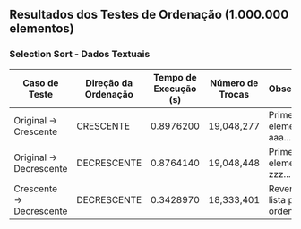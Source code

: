 ## Resultados dos Testes de Ordenação (1.000.000 elementos)

### Selection Sort - Dados Textuais

| Caso de Teste               | Direção da Ordenação | Tempo de Execução (s) | Número de Trocas | Observações                          |
|-----------------------------|----------------------|-----------------------|------------------|--------------------------------------|
| Original → Crescente        | CRESCENTE            | 0.8976200             | 19,048,277       | Primeiros elementos: aaa... (lex)   |
| Original → Decrescente      | DECRESCENTE          | 0.8764140             | 19,048,448       | Primeiros elementos: zzz... (lex)   |
| Crescente → Decrescente     | DECRESCENTE          | 0.3428970             | 18,333,401       | Reversão de lista pré-ordenada      |


